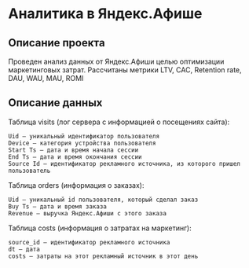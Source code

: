 # Аналитика в Яндекс.Афише
## Описание проекта
Проведен анализ данных от Яндекс.Афиши целью оптимизации маркетинговых затрат. 
Рассчитаны метрики LTV, CAC, Retention rate, DAU, WAU, MAU, ROMI<br>

## Описание данных

Таблица visits (лог сервера с информацией о посещениях сайта):

    Uid — уникальный идентификатор пользователя
    Device — категория устройства пользователя
    Start Ts — дата и время начала сессии
    End Ts — дата и время окончания сессии
    Source Id — идентификатор рекламного источника, из которого пришел пользователь

Таблица orders (информация о заказах):

    Uid — уникальный id пользователя, который сделал заказ
    Buy Ts — дата и время заказа
    Revenue — выручка Яндекс.Афиши с этого заказа

Таблица costs (информация о затратах на маркетинг):

    source_id — идентификатор рекламного источника
    dt — дата
    costs — затраты на этот рекламный источник в этот день